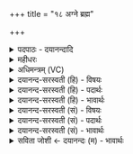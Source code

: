 +++
title = "१८ अग्ने ब्रह्म"

+++
<details><summary>पदपाठः - दयानन्दादि</summary>

अग्ने॑। ब्रह्म॑। गृ॒भ्णी॒ष्व॒। ध॒रुण॑म्। अ॒सि॒। अ॒न्तरि॑क्षम्। दृ॒ꣳह॒। ब्र॒ह्म॒वनीति॑ ब्रह्म॒ऽवनि॑। त्वा॒। क्ष॒त्र॒वनीति॑ क्षत्र॒ऽवनि॑। स॒जा॒त॒वनीति॑ सजात॒ऽवनि॑। उप॑। द॒धा॒मि॒। भ्रातृ॑व्यस्य। व॒धाय॑। ध॒र्त्रम्। अ॒सि॒। दिव॑म्। दृ॒ꣳह॒। ब्र॒ह्म॒वनीति॑ ब्रह्म॒ऽवनि॑। त्वा॒। क्ष॒त्र॒वनीति॑ क्षत्र॒ऽवनि॑। स॒जा॒त॒वनीति॑ सजात॒ऽवनि॑। उप॑। द॒धा॒मि॒। भ्रातृ॑व्यस्य। व॒धाय॑। विश्वा॑भ्यः। त्वा॒। आशा॑भ्यः। उप॑। द॒धा॒मि॒। चितः॑। स्थ॒। ऊ॒र्ध्व॒चित॒ इत्यू॑र्ध्व॒ऽचि॒तः॑। भृगू॑णाम्। अङ्गि॑रसाम्। तप॑सा। त॒प्य॒ध्व॒म्। १८।
</details>

<details><summary>महीधरः</summary>

म०. 'सव्याङ्गुल्या शून्येऽङ्गारं निदधात्यग्ने ब्रह्मेति' (का. २॥४॥३०) इति । हे अग्ने, निधीयमानाङ्गाररूपं ब्रह्म प्रौढं कर्मास्माभिः क्रियमाणं गृभ्णीष्व गृह्णीष्व । नाशकरक्षोवधेनानुगृह्णीष्व । यद्वा ब्रह्म ब्राह्मणं मामनुगृह्णीष्व । अङ्गुलिदानासक्तं मा दृंहेत्यर्थः । 'धरुणमिति पश्चात्' (का. २॥४॥३१) इति पूर्वस्थापितकपालस्य पश्चाद्भागे द्वितीयं निदधाति । हे द्वितीय कपाल, त्वं धरुणं पुरोडाशस्य धारकम् असि । अतोऽन्तरिक्षं दंह दृढीकुरु । पुरोडाशपाकोत्पन्नज्वालयान्तरिक्षलोकोपद्रवो यथा न स्यात्तथा कुरु । यद्यप्येतत् कपालं ज्वालान्तरिक्षयोर्मध्ये व्यवधायकं नास्ति तथाप्यन्तरिक्षदार्ढ्याय कपालदेवता प्रार्थ्यते । ब्रह्मवनीत्यादि पूर्ववत् । 'पुरस्ताद्धर्त्रमिति' (का० २।४।३२) इति । प्रथमस्य पूर्वभागे तृतीयं स्थापयेत् । हे कपाल, त्वं धर्त्रं धारकम् असि । दिवं दृंह । ज्वालाग्रेण दाहाभावो द्युलोकस्य दार्ढ्यम् । अन्यत् पूर्ववत् । (का० २।४।३३) विश्वाभ्यः इति । दक्षिणत इति । हे चतुर्थकपाल, विश्वाभ्यः आशाभ्य सर्वदिग्भ्यः सर्वदिग्दार्ढ्याय वा उपदधामि । एवं कपालत्रयोपधानेन यजमानो लोकत्रयं जयति । चतुर्थेन दिशो जयति । तद्गतः पुरोडाशो लोकत्रयरूपो भूत्वा देवताः प्रीणातीत्याशयः । 'समं विभज्य द्वे दक्षिणत एवमुत्तरतश्चितःस्थेति' (का० २।४।३४) इति । आग्नेयपुरोडाशस्याष्टकपालत्वाच्चतुर्णां स्थापितत्वादवशिष्टानां चतुर्णां मध्ये द्वे द्वे दक्षिणोत्तरयोर्निदध्यात् । 'चिञ् चयने' क्विबन्तस्य चित इति बहुवचनम् । हे कपालविशेषाः, यूयं चितः स्थ प्रथमकपालोपचयकारिणः स्थ भवथ । तथा ऊर्ध्वचितः स्थ ऊर्ध्वमुपहितानां द्वितीयादिकपालानामुपकारिणो भवथ । 'भृगूणामित्यङ्गारैरभ्यूहति' (का० २।४। ३८) इति । अङ्गारैः कपालानि छादयेत् । हे कपालानि, यूयं भृगूणामङ्गिरसां भृगुनामकानामङ्गिरोनामकानां देवर्षीणां तपसा तपोरूपेणाग्निनानेन तप्यध्वं तप्तानि भवत । अस्याग्नेस्तदीयरूपत्वं भावयेदित्यर्थः ॥ १८ ॥  
एकोनविंशी।
</details>

<details><summary>अधिमन्त्रम् (VC)</summary>

- अग्निर्देवता
- परमेष्ठी प्रजापतिर्ऋषिः
- ब्राह्मी उष्णिक्, आर्ची त्रिष्टुप्, आर्ची पङ्क्तिः,
- ऋषभः
</details>

<details><summary>दयानन्द-सरस्वती (हि) - विषयः</summary>

फिर भी अग्नि शब्द से अगले मन्त्र में फिर दोनों अर्थों का प्रकाश किया है ॥
</details>

<details><summary>दयानन्द-सरस्वती (हि) - पदार्थः</summary>

पदार्थान्वयभाषाः -  हे (अग्ने) परमेश्वर ! आप (धरुणम्) सब के धारण करनेवाले (असि) हैं, इससे मेरी (ब्रह्म) वेद मन्त्रों से की हुई स्तुति को (गृभ्णीष्व) ग्रहण कीजिये तथा (अन्तरिक्षम्) आत्मा में स्थित जो अक्षय ज्ञान है, उसको (दृंह) बढ़ाइये। मैं (भ्रातृव्यस्य) शत्रुओं के (वधाय) विनाश के लिये (ब्रह्मवनि) सब मनुष्यों के सुख के निमित्त वेद के शाखा-शाखान्तर द्वारा विभाग करनेवाले ब्राह्मण तथा (क्षत्रवनि) राजधर्म के प्रकाश करनेहारे (सजातवनि) जो परस्पर समान क्षत्रियों के धर्म और संसारी मूर्तिमान् पदार्थ हैं, इनका प्राणियों के लिये अलग-अलग प्रकाश करनेवाले (त्वा) आपको (उपदधामि) हृदय के बीच में धारण करता हूँ। हे सब के धारण करनेवाले परमेश्वर ! जो आप (धर्त्रम्) लोकों के धारण करनेवाले [असि] हैं, इससे कृपा करके हम लोगों में (दिवम्) अत्युत्तम ज्ञान को (दृंह) बढ़ाइये और मैं (भ्रातृव्यस्य) शत्रुओं के (वधाय) विनाश के लिये (ब्रह्मवनि) (क्षत्रवनि) (सजातवनि) उक्त वेद राज्य वा परस्पर समान विद्या वा राज्यादि व्यवहारों को यथायोग्य विभाग करनेवाले (त्वा) आपको (उपदधामि) वारंवार अपने हृदय में धारण करता हूँ। तथा मैं (त्वा) आपको सर्वव्यापक जानकर (विश्वाभ्यः) सब (आशाभ्यः) दिशाओं से सुख होने के निमित्त वारंवार (उपदधामि) अपने मन में धारण करता हूँ। हे मनुष्यो ! तुम लोग उक्त व्यवहार को अच्छी प्रकार जानकर (चितः) विज्ञानी (ऊर्ध्वचितः) उत्तम ज्ञानवाले पुरुषों की प्रेरणा से कपालों को अग्नि पर धरके तथा (भृगूणाम्) जिनसे विद्या आदि गुणों को प्राप्त होते हैं, ऐसे (अङ्गिरसाम्) प्राणों के (तपसा) प्रभाव से (तप्यध्वम्) तपो और तपाओ ॥ यह इस मन्त्र का प्रथम अर्थ हुआ ॥ अब दूसरा भी कहते हैं ॥ हे विद्वान् धर्मात्मा पुरुष ! जिस (अग्ने) भौतिक अग्नि से (धरुणम्) सब का धारण करनेवाला तेज (ब्रह्म) वेद और (अन्तरिक्षम्) आकाश में रहनेवाले पदार्थ ग्रहण वा वृद्धियुक्त किये जाते हैं, (त्वा) उसको तुम होम वा शिल्पविद्या की सिद्धि के लिये (गृभ्णीष्व) ग्रहण करो (दृंह) वा विद्यायुक्त क्रियाओं से बढ़ाओ और मैं भी (भ्रातृव्यस्य) शत्रुओं के (वधाय) विनाश के लिये (त्वा) उस (ब्रह्मवनि) (क्षत्रवनि) (सजातवनि) संसारी मूर्तिमान् पदार्थों के प्रकाश करने वा राजगुणों के दृष्टान्तरूप से प्रकाश करानेवाले भौतिक अग्नि को शिल्पविद्या आदि व्यवहारों में (उपदधामि) स्थापन करता हूँ। ऐसे स्थापन किया हुआ अग्नि हमारे अनेक सुखों को धारण करता है। इसी प्रकार सब लोगों का (धर्त्रम्) धारण करनेवाला वायु (असि) है तथा (दिवम्) प्रकाशमय सूर्य्यलोक को (दृंह) दृढ़ करता है। हे मनुष्यो ! जैसे उसको मैं (भ्रातृव्यस्य) अपने शत्रुओं के (वधाय) विनाश के लिये (ब्रह्मवनि) (क्षत्रवनि) (सजातवनि) वेद राज्य वा परस्पर समान उत्तम-उत्तम शिल्पविद्याओं को यथायोग्य कार्य्यों में युक्त करनेवाले उस भौतिक अग्नि को (उपदधामि) स्थापन करता हूँ, वैसे तुम भी उत्तम-उत्तम क्रियाओं में युक्त करके विद्या के बल से (दृंह) उसको बढ़ाओ। हे विद्या चाहनेवाले पुरुष ! जो पवन, पृथिवी और सूर्य्य आदि लोकों को धारण कर रहा है उसे तुम अपने जीवन आदि सुख वा शिल्पविद्या की सिद्धि के लिये यथायोग्य कार्यों में लगाकर उसकी विद्या से (दृंह) वृद्धि करो तथा जैसे हम अपने शत्रुओं के विनाश के लिये (ब्रह्मवनि) (क्षत्रवनि) (सजातवनि) अग्नि के उक्त गुणों के समान वायु को शिल्पविद्या आदि व्यवहारों में (उपदधामि) संयुक्त करते हैं, वैसे ही तुम भी अपने अनेक दुःखों के विनाश के लिये उसको यथायोग्य कार्य्यों में संयुक्त करो। हे मनुष्यो ! जैसे मैं वायुविद्या का जाननेवाला (त्वा) उस अग्नि वा वायु को (विश्वाभ्यः) सब (आशाभ्यः) दिशाओं से सुख होने के लिये यथायोग्य शिल्पव्यवहारों में (उपदधामि) धारण करता हूँ, वैसे तुम भी धारण करो तथा शिल्पविद्या वा होम करने के लिये (चितः) (ऊर्ध्वचितः) [स्थ] पदार्थों के भरे हुए पात्र वा सवारियों में स्थापन किये हुए कलायन्त्रों को (भृगूणाम्) जिनसे पदार्थों को पकाते हैं, उन [अङ्गिरसाम्] अङ्गारों के (तपसा) ताप से (तप्यध्वम्) उक्त पदार्थों को तपाओ ॥१८॥
</details>

<details><summary>दयानन्द-सरस्वती (हि) - भावार्थः</summary>

भावार्थभाषाः -  इस मन्त्र में श्लेषालङ्कार है। ईश्वर का यह उपदेश है कि हे मनुष्यो ! तुम विद्वानों की उन्नति तथा मूर्खपन का नाश वा सब शत्रुओं की निवृत्ति से राज्य बढ़ने के लिये वेदविद्या को ग्रहण करो तथा वृद्धि का हेतु अग्नि वा सब का धारण करनेवाला वायु, अग्निमय सूर्य्य और ईश्वर इन्हें सब दिशाओं में व्याप्त जानकर यज्ञसिद्धि वा विमान आदि यानों की रचना धर्म के साथ करो तथा इन से इन को सिद्ध कर के दुःखों को दूर कर के शत्रुओं को जीतो ॥१८॥
</details>

<details><summary>दयानन्द-सरस्वती (सं) - विषयः</summary>

पुनरग्निशब्देनोक्तावर्थावुपदिश्येते ॥
</details>

<details><summary>दयानन्द-सरस्वती (सं) - पदार्थः</summary>

पदार्थान्वयभाषाः -  हे अग्ने परमेश्वर ! त्वं धरुणमसि कृपयाऽस्मत्प्रयुक्तं ब्रह्म गृभ्णीष्व तथाऽस्मास्वन्तरिक्षमक्षयं विज्ञानं दृंह वर्धय। अहं भ्रातृव्यस्य वधाय ब्रह्मवनि क्षत्रवनि सजातवनि त्वोपदधामि। हे सर्वधातर्जगदीश्वर ! त्वं सर्वेषां लोकानां धर्त्रमसि कृपयाऽस्मासु दिवं ज्ञानप्रकाशं दृंह। अहं भ्रातृव्यस्य वधाय ब्रह्मवनि क्षत्रवनि सजातवनि त्वा त्वामुपदधामि। [त्वा] त्वां सर्वव्यापकं ज्ञात्वा विश्वाभ्य आशाभ्य उपदधामि। हे मनुष्या ! यूयमप्यैवं विदित्वा चित [स्थ] ऊर्ध्वचितः कपालानि कृत्वा भृगूणामङ्गिरसां तपसा तप्यध्वं यथा तपन्तु तथा तापयतेत्येकः ॥ हे विद्वन् [अग्ने] येनाग्निना धरुणं ब्रह्मान्तरिक्षं गृह्यते दृह्यते च [त्वा] तं त्वं होमार्थं शिल्पविद्यासिध्यर्थं च गृभ्णीष्व दृंह च। तथैवाहमपि भ्रातृव्यस्य वधाय तं ब्रह्मवनि क्षत्रवनि सजातवन्युपदधामि। एवं सोऽग्निर्धृतः (हितः) सन् सुखमुपदधाति। एवं यो वायुर्धर्त्रं सर्वलोकधारको(स्य)स्ति दिवं च दृंह दृंहति तमहं यथा भ्रातृव्यस्य वधाय ब्रह्मवनि क्षत्रवनि सजातवन्युपदधामि। तथैव त्वमप्येतं तस्मै प्रयोजनायोपदृंह। हे शिल्पविद्यां चिकीर्षो विद्वन् ! येन वायुना पृथिवी द्यौः सूर्य्यलोकश्च धार्य्यते दृह्यते च तं त्वं जीवनार्थं शिल्पविद्यायै च धारय दृंह च ब्रह्मवनि इत्यादि पूर्ववत्। हे मनुष्या ! यथाऽहं वायुविद्यावित् त्वा तमग्निं वायुं च विश्वाभ्य आशाभ्य उपदधामि तथैव यूयमप्युपधत्त। यज्ञार्थं शिल्पविद्यार्थंमुपरिरचित ऊर्ध्वचितः कपालानि कला धारितवन्तः सन्तो भृगूणामङ्गिरसां तपसा तप्यध्वम् तापयत च ॥१८॥
</details>

<details><summary>दयानन्द-सरस्वती (सं) - भावार्थः</summary>

भावार्थभाषाः -  अत्र श्लेषालङ्कारः। ईश्वरेणेदमादिश्यते भवन्तो विद्वदुन्नतये मूर्खत्वविनाशाय सर्वशत्रूणां निवारणेन राज्यवर्धनाय च वेदविद्यां गृह्णीयुः। योऽग्नेर्वृद्धिहेतुः सर्वाधारको वायुरग्निमयः सूर्य्य ईश्वरश्च स्थ सन्ति, तान् सर्वासु दिक्षु विस्तृतान् व्यापकान् विदित्वा यज्ञसिद्धिं विमानादियानरचनं तानि चालयित्वा दुःखानि निवार्य्य शत्रून् विजयन्ताम् ॥१८॥
</details>

<details><summary>सविता जोशी ← दयानन्दः (म) - भावार्थः</summary>

भावार्थभाषाः -  या मंत्रात श्लेषालंकार आहे. ईश्वर असा उपदेश करतो की, हे माणसांनो ! विद्वानाची उन्नती व्हावी, अज्ञान नष्ट व्हावे, शत्रूंचा नाश होऊन राज्य वाढावे यासाठी वेदविद्या ग्रहण करा. तसेच उन्नतीसाठी साह्यभूत ठरणारे अग्नी, वायू, सूर्य, ईश्वर हे सर्वत्र व्याप्त आहेत हे जाणून यज्ञसिद्धी करा व विमान इत्यादी यानांची रचना करून वरील पदार्थांद्वारे दुःख दूर करून शत्रूंना जिंका.
</details>